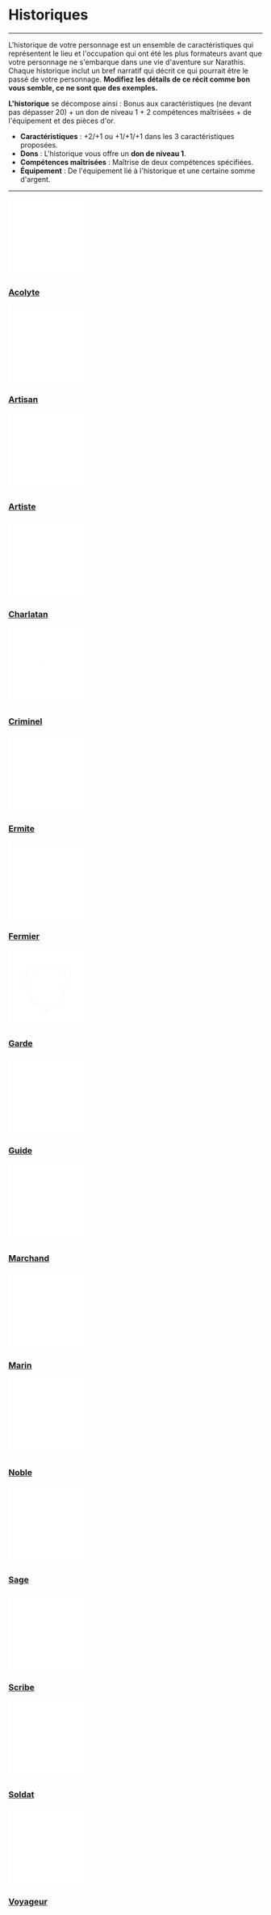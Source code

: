 # Historiques  <!-- {docsify-ignore} -->

---

L'historique de votre personnage est un ensemble de caractéristiques qui représentent le lieu et l'occupation qui ont été les plus formateurs avant que votre personnage ne s'embarque dans une vie d'aventure sur Narathis. Chaque historique inclut un bref narratif qui décrit ce qui pourrait être le passé de votre personnage. **Modifiez les détails de ce récit comme bon vous semble, ce ne sont que des exemples.**

**L'historique** se décompose ainsi : Bonus aux caractéristiques (ne devant pas dépasser 20) + un don de niveau 1 + 2 compétences maîtrisées + de l'équipement et des pièces d'or.

- **Caractéristiques** : +2/+1 ou +1/+1/+1 dans les 3 caractéristiques proposées.
- **Dons** : L'historique vous offre un **don de niveau 1**.
- **Compétences maîtrisées** : Maîtrise de deux compétences spécifiées.
- **Équipement** : De l'équipement lié à l'historique et une certaine somme d'argent.

---

<div class="gallery">
  <div class="gallery-item-small">
    <a href="/historiques/acolyte">
      <img src="_media\historiques\acolyte.png" alt="Acolyte" data-no-zoom>
      <h3>Acolyte</h3>
    </a>
  </div>
  <div class="gallery-item-small">
    <a href="/historiques/artisan">
      <img src="_media\historiques\artisan.png" alt="Artisan" data-no-zoom>
      <h3>Artisan</h3>
    </a>
  </div>
  <div class="gallery-item-small">
    <a href="/historiques/artiste">
      <img src="_media\historiques\artiste.png" alt="Artiste" data-no-zoom>
      <h3>Artiste</h3>
    </a>
  </div>
  <div class="gallery-item-small">
    <a href="/historiques/charlatan">
      <img src="_media\historiques\charlatan.png" alt="Charlatan" data-no-zoom>
      <h3>Charlatan</h3>
    </a>
  </div>
  <div class="gallery-item-small">
    <a href="/historiques/criminel">
      <img src="_media\historiques\criminel.png" alt="Criminel" data-no-zoom>
      <h3>Criminel</h3>
    </a>
  </div>
  <div class="gallery-item-small">
    <a href="/historiques/ermite">
      <img src="_media\historiques\ermite.png" alt="Ermite" data-no-zoom>
      <h3>Ermite</h3>
    </a>
  </div>
  <div class="gallery-item-small">
    <a href="/historiques/fermier">
      <img src="_media\historiques\fermier.png" alt="Fermier" data-no-zoom>
      <h3>Fermier</h3>
    </a>
  </div>
  <div class="gallery-item-small">
    <a href="/historiques/garde">
      <img src="_media\historiques\garde.png" alt="Garde" data-no-zoom>
      <h3>Garde</h3>
    </a>
  </div>
  <div class="gallery-item-small">
    <a href="/historiques/guide">
      <img src="_media\historiques\guide.png" alt="Guide" data-no-zoom>
      <h3>Guide</h3>
    </a>
  </div>
  <div class="gallery-item-small">
    <a href="/historiques/marchand">
      <img src="_media\historiques\marchand.png" alt="Marchand" data-no-zoom>
      <h3>Marchand</h3>
    </a>
  </div>
  <div class="gallery-item-small">
    <a href="/historiques/marin">
      <img src="_media\historiques\marin.png" alt="Marin" data-no-zoom>
      <h3>Marin</h3>
    </a>
  </div>
  <div class="gallery-item-small">
    <a href="/historiques/noble">
      <img src="_media\historiques\noble.png" alt="Noble" data-no-zoom>
      <h3>Noble</h3>
    </a>
  </div>
  <div class="gallery-item-small">
    <a href="/historiques/sage">
      <img src="_media\historiques\sage.png" alt="Sage" data-no-zoom>
      <h3>Sage</h3>
    </a>
  </div>
  <div class="gallery-item-small">
    <a href="/historiques/scribe">
      <img src="_media\historiques\scribe.png" alt="Scribe" data-no-zoom>
      <h3>Scribe</h3>
    </a>
  </div>
  <div class="gallery-item-small">
    <a href="/historiques/soldat">
      <img src="_media\historiques\soldat.png" alt="Soldat" data-no-zoom>
      <h3>Soldat</h3>
    </a>
  </div>
  <div class="gallery-item-small">
    <a href="/historiques/voyageur">
      <img src="_media\historiques\voyageur.png" alt="Voyageur" data-no-zoom>
      <h3>Voyageur</h3>
    </a>
  </div>
</div>